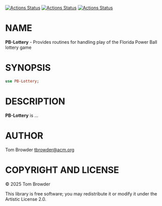 [![Actions Status](https://github.com/tbrowder/PB-Lottery/actions/workflows/linux.yml/badge.svg)](https://github.com/tbrowder/PB-Lottery/actions) [![Actions Status](https://github.com/tbrowder/PB-Lottery/actions/workflows/macos.yml/badge.svg)](https://github.com/tbrowder/PB-Lottery/actions) [![Actions Status](https://github.com/tbrowder/PB-Lottery/actions/workflows/windows.yml/badge.svg)](https://github.com/tbrowder/PB-Lottery/actions)

NAME
====

**PB-Lottery** - Provides routines for handling play of the Florida Power Ball lottery game

SYNOPSIS
========

```raku
use PB-Lottery;
```

DESCRIPTION
===========

**PB-Lottery** is ...

AUTHOR
======

Tom Browder <tbrowder@acm.org>

COPYRIGHT AND LICENSE
=====================

© 2025 Tom Browder

This library is free software; you may redistribute it or modify it under the Artistic License 2.0.

